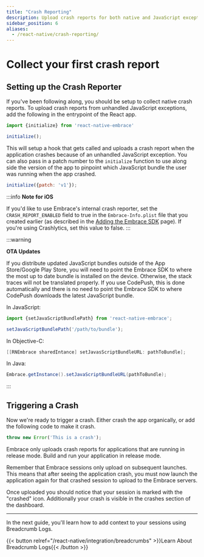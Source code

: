 ```yaml
---
title: "Crash Reporting"
description: Upload crash reports for both native and JavaScript exceptions from your React Native application using the Embrace SDK
sidebar_position: 6
aliases:
  - /react-native/crash-reporting/
---
```


# Collect your first crash report 

## Setting up the Crash Reporter

If you've been following along, you should be setup to collect native crash reports. 
To upload crash reports from unhandled JavaScript exceptions, add the following in the entrypoint of the React app.

```javascript
import {initialize} from 'react-native-embrace'

initialize();
```

This will setup a hook that gets called and uploads a crash report when the application crashes because of an unhandled JavaScript exception.
You can also pass in a patch number to the `initialize` function to use along side the version of the app to pinpoint which JavaScript bundle the user was running when the app crashed.

```javascript
initialize({patch: 'v1'});
```

:::info
**Note for iOS**

If you'd like to use Embrace's internal crash reporter,
set the `CRASH_REPORT_ENABLED` field to true in the `Embrace-Info.plist` file that you created earlier (as
described in the [Adding the Embrace SDK](/react-native/integration/add-embrace-sdk) page).
If you're using Crashlytics, set this value to false.
:::

:::warning

**OTA Updates**

If you distribute updated JavaScript bundles outside of the App Store/Google
Play Store, you will
need to point the Embrace SDK to where the most up to date bundle is installed
on the device. Otherwise, the stack traces will not be translated properly.
If you use CodePush, this is done automatically and there is no need to point
the Embrace SDK to where CodePush downloads the latest JavaScript bundle. 

In JavaScript:
```javascript
import {setJavaScriptBundlePath} from 'react-native-embrace';

setJavaScriptBundlePath('/path/to/bundle');
```

In Objective-C:
```objectivec
[[RNEmbrace sharedIntance] setJavasScriptBundleURL: pathToBundle];
```

In Java:

```java
Embrace.getInstance().setJavaScriptBundleURL(pathToBundle);
```


:::

## Triggering a Crash

Now we're ready to trigger a crash.
Either crash the app organically, or add the following code to make it crash.

```javascript
throw new Error('This is a crash');
```

Embrace only uploads crash reports for applications that are running in release mode.
Build and run your application in release mode.

Remember that Embrace sessions only upload on subsequent launches.
This means that after seeing the application crash, you must now launch the application again for that crashed session to upload to the Embrace servers.

Once uploaded you should notice that your session is marked with the "crashed" icon.
Additionally your crash is visible in the crashes section of the dashboard.

---

In the next guide, you'll learn how to add context to your sessions using Breadcrumb Logs.

{{< button relref="/react-native/integration/breadcrumbs" >}}Learn About Breadcrumb Logs{{< /button >}}
